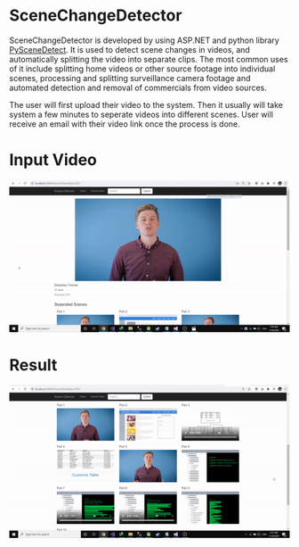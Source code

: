 # SceneChangeDetector
SceneChangeDetector is developed by using ASP.NET and python library [PySceneDetect](https://pyscenedetect.readthedocs.io/en/stable/). It is used to detect scene changes in videos, and automatically splitting the video into separate clips. The most common uses of it include splitting home videos or other source footage into individual scenes, processing and splitting surveillance camera footage and automated detection and removal of commercials from video sources.

The user will first upload their video to the system. Then it usually will take system a few minutes to seperate videos into different scenes. User will receive an email with their video link once the process is done. 

# Input Video 
![](https://github.com/ChuaN15/SceneChangeDetector/blob/master/SceneChangeDetector/ezgif.com-crop.gif)

# Result
![](https://github.com/ChuaN15/SceneChangeDetector/blob/master/SceneChangeDetector/ezgif.com-crop%20(1).gif)
